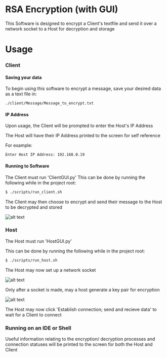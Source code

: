 # RSA Encryption (with GUI)
This Software is designed to encrypt a Client's textfile and send it over a network socket to a Host for decryption and storage

# Usage
### Client
#### Saving your data
To begin using this software to encrypt a message, save your desired data as a text file in:
```
./client/Message/Message_to_encrypt.txt
```
#### IP Address
Upon usage, the Client will be prompted to enter the Host's IP Address

The Host will have their IP Address printed to the screen for self reference

For example:
```
Enter Host IP Address: 192.168.0.19
```
#### Running to Software
The Client must run 'ClientGUI.py'
This can be done by running the following while in the project root:
``` bash
$ ./scripts/run_client.sh
```
The Client may then choose to encrypt and send their message to the Host to be decrypted and stored

![alt text][client]



### Host
The Host must run 'HostGUI.py'

This can be done by running the following while in the project root:
``` bash
$ ./scripts/run_host.sh
```

The Host may now set up a network socket

![alt text][socket]

Only after a socket is made, may a host generate a key pair for encryption

![alt text][key_gen]

The Host may now click 'Establish connection; send and recieve data' to wait for a Client to connect


### Running on an IDE or Shell
Useful information relating to the encryption/ decryption processes and connection statuses will be printed to the screen for both the Host and Client


[socket]: https://github.com/DylanTinianov/Images/blob/master/RSA_Encryption/socket.png
[key_gen]: https://github.com/DylanTinianov/Images/blob/master/RSA_Encryption/key_gen.png
[client]: https://github.com/DylanTinianov/Images/blob/master/RSA_Encryption/client.png
